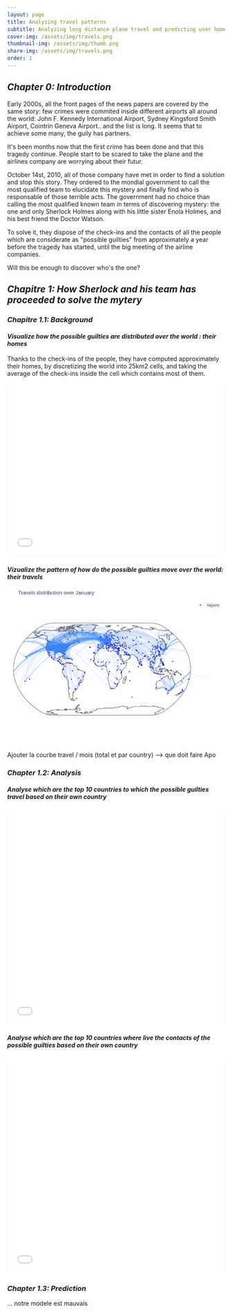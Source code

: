 ```yaml
---
layout: page
title: Analyzing travel patterns
subtitle: Analyzing long distance plane travel and predicting user home area based on their long distance travels
cover-img: /assets/img/travels.png
thumbnail-img: /assets/img/thumb.png
share-img: /assets/img/travels.png
order: 1
---
```


## ***Chapter 0: Introduction***

Early 2000s, all the front pages of the news papers are covered by the same story: few crimes were commited inside different airports all around the world: John F. Kennedy International Airport, Sydney Kingsford Smith Airport, Cointrin Geneva Airport.. and the list is long. It seems that to achieve some many, the guily has partners. 

It's been months now that the first crime has been done and that this tragedy continue. People start to be scared to take the plane and the airlines company are worrying about their futur. 

October 14st, 2010, all of those company have met in order to find a solution and stop this story. They ordered to the mondial government to call the most qualified team to elucidate this mystery and finally find who is responsable of those terrible acts. The government had no choice than calling the most qualified known team in terms of discovering mystery: the one and only Sherlock Holmes along with his little sister Enola Holmes, and his best friend the Doctor Watson.

To solve it, they dispose of the check-ins and the contacts of all the people which are considerate as "possible guilties" from approximately a year before the tragedy has started, until the big meeting of the airline companies.

Will this be enough to discover who's the one?

## ***Chapitre 1: How Sherlock and his team has proceeded to solve the mytery***

### ***Chapitre 1.1: Background***
#### ***Visualize how the possible guilties are distributed over the world : their homes***

Thanks to the check-ins of the people, they have computed approximately their homes, by discretizing the world into 25km2 cells, and taking the average of the check-ins inside the cell which contains most of them.

<iframe src="assets/homes_map.html" width="100%" height="400" frameborder="0" style="border:0" allowfullscreen></iframe>


#### ***Vizualize the pattern of how do the possible guilties move over the world: their travels***

![Alt Text](assets/img/animated-2.gif)

Ajouter la courbe travel / mois (total et par country) --> que doit faire Apo


### ***Chapter 1.2: Analysis***
#### ***Analyse which are the top 10 countries to which the possible guilties travel based on their own country***

<iframe src="assets/top10visited.html" width="100%" height="500" frameborder="0" style="border:0" allowfullscreen></iframe>

#### ***Analyse which are the top 10 countries where live the contacts of the possible guilties based on their own country***

<iframe src="assets/top10friends.html" width="100%" height="500" frameborder="0" style="border:0" allowfullscreen></iframe>

### ***Chapter 1.3: Prediction***

... notre modele est mauvais



